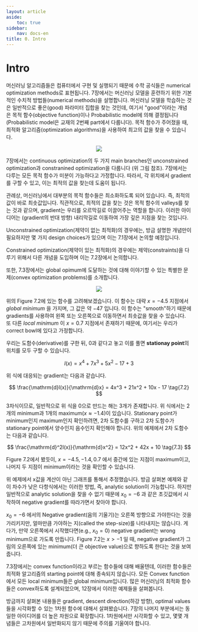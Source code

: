 ```yaml
---
layout: article
aside:
    toc: true
sidebar:
    nav: docs-en
title: 0. Intro
---
```


# Intro

머신러닝 알고리즘들은 컴퓨터에서 구현 및 실행되기 때문에 수학 공식들은 numerical optimization methods로 표현됩니다. 7장에서는 머신러닝 모델을 훈련하기 위한 기본적인 수치적 방법들(numerical methods)을 설명합니다. 머신러닝 모델을 학습하는 것은 일반적으로 좋은(good) 파라미터 집합을 찾는 것인데, 여기서 "good"이라는 개념은 목적 함수(objective function)이나 Probabilistic model에 의해 결정됩니다(Probabilistic model은 교재의 2번째 part에서 다룹니다). 목적 함수가 주어졌을 때, 최적화 알고리즘(optimization algorithms)을 사용하여 최고의 값을 찾을 수 있습니다.

<div align="center"><img src="{{ site.baseurl }}/assets/images/figures/figure7.1.png"></div>

7장에서는 continuous optimization의 두 가지 main branches인 unconstrained optimization과 constranined optimization을 다룹니다 (위 그림 참조). 7장에서는 다루는 모든 목적 함수가 미분이 가능하다고 가정합니다. 따라서, 각 위치에서 gradient를 구할 수 있고, 이는 최적의 값을 찾는데 도움이 됩니다.

관례상, 머신러닝에서 대부분의 목적 함수들은 최소화하도록 되어 있습니다. 즉, 최적의 값이 바로 최솟값입니다. 직관적으로, 최적의 값을 찾는 것은 목적 함수의 valleys를 찾는 것과 같으며, gradient는 우리를 오르막길로 이끌어주는 역할을 합니다. 이러한 아이디어는 (gradient의 반대 방향) 내리막길로 이동하여 가장 깊은 지점을 찾는 것입니다.

Unconstrained optimization(제약이 없는 최적화)의 경우에는, 방금 설명한 개념만이 필요하지만 몇 가지 design choices가 있으며 이는 7.1장에서 논의할 예정입니다.

Constrained optimization(제약이 있는 최적화)의 경우에는 제약(constraints)을 다루기 위해서 다른 개념을 도입하며 이는 7.2장에서 논의합니다.

또한, 7.3장에서는 global opimum에 도달하는 것에 대해 이야기할 수 있는 특별한 문제(convex optimization problems)를 소개합니다.

<div align="center"><img src="{{ site.baseurl }}/assets/images/figures/figure7.2.png"></div>

위의 Figure 7.2에 있는 함수를 고려해보겠습니다. 이 함수는 대략 $x=-4.5$ 지점에서 *global minimum* 을 가지며, 그 값은 약 $-47$ 입니다. 이 함수는 "smooth"하기 때문에 gradients를 사용하여 왼쪽 또는 오른쪽으로 이동하면서 최솟값을 찾을 수 있습니다. 또 다른 *local minimum* 이 $x = 0.7$ 지점에서 존재하기 때문에, 여기서는 우리가 correct bowl에 있다고 가정합니다.

우리는 도함수(derivative)를 구한 뒤, 0과 같다고 놓고 이를 풀면 **stationay point**의 위치를 모두 구할 수 있습니다.

$$ l(x) = x^4 + 7x^3 + 5x^2 - 17 + 3 \tag{7.1} $$

위 식에 대응되는 gradient는 다음과 같습니다.

$$ \frac{\mathrm{d}l(x)}{\mathrm{d}x} = 4x^3 + 21x^2 + 10x - 17 \tag{7.2} $$

3차식이므로, 일반적으로 위 식을 0으로 만드는 해는 3개가 존재합니다. 위 식에서는 2개의 minimum과 1개의 maximum($x \approx -1.4$)이 있습니다. Stationary point가 minimum인지 maximum인지 확인하려면, 2차 도함수를 구하고 2차 도함수가 stationary point에서 양수인지 음수인지 확인해야 합니다. 위의 예제에서 2차 도함수는 다음과 같습니다.

$$ \frac{\mathrm{d}^2l(x)}{\mathrm{d}x^2} = 12x^2 + 42x + 10 \tag{7.3} $$

Figure 7.2에서 봤듯이, $x = -4.5, -1.4, 0.7$ 에서 중간에 있는 지점이 maximum이고, 나머지 두 지점이 minimum이라는 것을 확인할 수 있습니다.

위 예제에서 x값을 계산이 아닌 그래프를 통해서 추정했습니다. 방금 살펴본 예제와 같이 차수가 낮은 다항식에서는 이러한 방법, 즉, analytic solution이 가능합니다. 하지만 일반적으로 analytic solution을 찾을 수 없기 때문에 $x_0 = -6$ 과 같은 초깃값에서 시작하여 negative gradient를 따라가면서 찾아야 합니다.

$x_0 = -6$ 에서의 Negative gradient(음의 기울기)는 오른쪽 방향으로 가야한다는 것을 가리키지만, 얼마만큼 가야하는 지(called the step-size)를 나타내지는 않습니다. 게다가, 만약 오른쪽에서 시작했다면(e.g., $x_0=0$) negative gradient는 wrong minimum으로 가도록 만듭니다. Figure 7.2는 $x>-1$ 일 때, negative gradient가 그림의 오른쪽에 있는 minimum(더 큰 objective value)으로 향하도록 한다는 것을 보여줍니다.

7.3장에서는 convex function이라고 부르는 함수들에 대해 배울텐데, 이러한 함수들은 최적화 알고리즘의 starting point에 대해 종속되지 않습니다. 모든 Convex function에서 모든 local minimum들은 global minimum입니다. 많은 머신러닝의 최적화 함수들은 convex하도록 설계되었으며, 12장에서 이러한 예제들을 살펴봅니다.

방금까지 살펴본 내용들은 gradient, descent direction(하강 방향), optimal values들을 시각화할 수 있는 1차원 함수에 대해서 살펴봤습니다. 7장의 나머지 부분에서는 동일한 아이디어를 더 높은 차원으로 확장합니다. 1차원에서만 시각화할 수 있고, 몇몇 개념들은 고차원에서 일반화되지 않기 때문에 주의를 기울여야 합니다.
